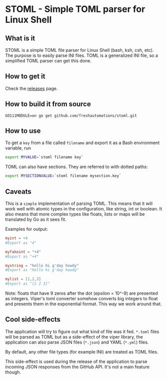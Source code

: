 # STOML - Simple TOML parser for Linux Shell

## What is it
STOML is a simple TOML file parser for Linux Shell (bash, ksh, csh, etc).
The purpose is to easily parse INI files.
TOML is a generalized INI file, so a simplified TOML parser can get this done.

## How to get it
Check the [releases](https://github.com/freshautomations/stoml/releases) page.

## How to build it from source
```cgo
GO111MODULE=on go get github.com/freshautomations/stoml.git
```

## How to use
To get a `key` from a file called `filename` and export it as a Bash environment variable, run
```bash
export MYVALUE=`stoml filename key`
```
TOML can also have sections. They are referred to with dotted paths:
```bash
export MYSECTIONVALUE=`stoml filename mysection.key`
```

## Caveats
This is a `simple` implementation of parsing TOML.
This means that it will work well with atomic types in the configuration, like string, int or boolean.
It also means that more complex types like floats, lists or maps will be translated by Go as it sees fit.

Examples for output:
```toml
myint = +4
#Export as "4"

myfakeint = "+4"
#Export as "+4"

mystring = "hello hi g'day howdy"
#Export as "hello hi g'day howdy"

mylist = [1,2,3]
#Export as "[1 2 3]"
```
Note: floats that have 9 zeros after the dot (epsilon = 10^-9) are presented as integers.
Viper's toml converter somehow converts big integers to float and presents them in the exponential format. This way we work around that.

## Cool side-effects
The application will try to figure out what kind of file was it fed.
`*.toml` files will be parsed as TOML but as a side-effect of the viper library,
the application can also parse JSON files (`*.json`) and YAML (`*.yml`) files.

By default, any other file types (for example INI) are treated as TOML files.

This side-effect is used during the release of the application to parse incoming JSON responses from the GitHub API.
It's not a main feature though.

